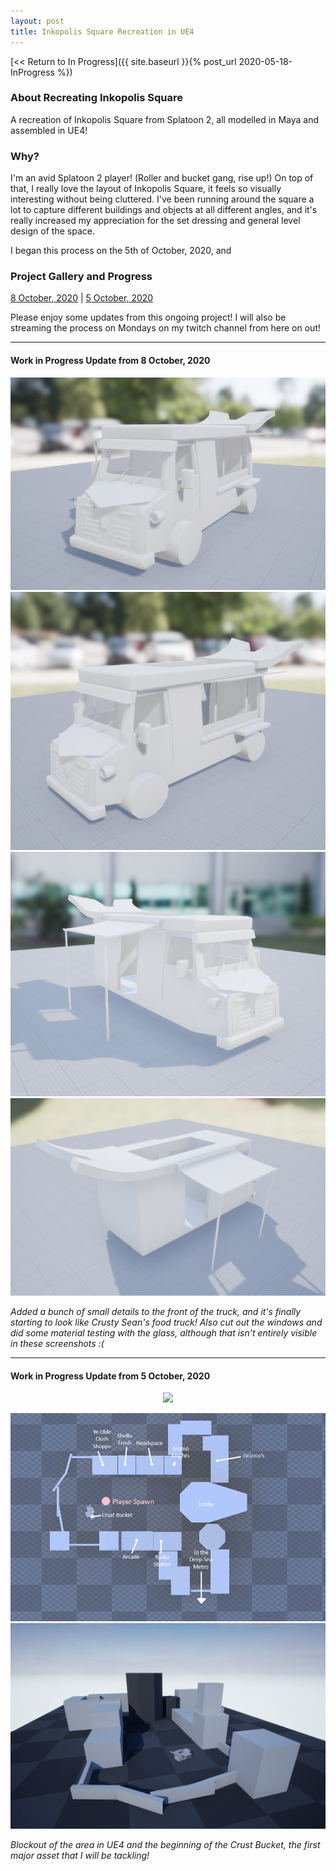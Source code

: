 ```yaml
---
layout: post
title: Inkopolis Square Recreation in UE4
---
```



[<< Return to In Progress]({{ site.baseurl }}{% post_url 2020-05-18-InProgress %})

### **About Recreating Inkopolis Square**
A recreation of Inkopolis Square from Splatoon 2, all modelled in Maya and assembled in UE4! 


### **Why?**
I'm an avid Splatoon 2 player! (Roller and bucket gang, rise up!) 
On top of that, I really love the layout of Inkopolis Square, it feels so visually interesting without being cluttered. I've been running around the square a lot to capture different buildings and objects at all different angles, and it's really increased my appreciation for the set dressing and general level design of the space.

I began this process on the 5th of October, 2020, and


### **Project Gallery and Progress**
[8 October, 2020](#work-in-progress-update-from-8-october-2020)	|	[5 October, 2020](#work-in-progress-update-from-5-october-2020)

Please enjoy some updates from this ongoing project! I will also be streaming the process on Mondays on my twitch channel from here on out! 

_______________________________________________________________________________________________________


#### Work in Progress Update from 8 October, 2020
![Crust Bucket WIP 2](/assets/artwork/MyGames/InkopolisSquareRecreation/CrustBucket_WIP2.jpg)
![Crust Bucket WIP 2](/assets/artwork/MyGames/InkopolisSquareRecreation/CrustBucket_WIP2.4.jpg)
![Crust Bucket WIP 2](/assets/artwork/MyGames/InkopolisSquareRecreation/CrustBucket_WIP2.3.jpg)
![Crust Bucket WIP 2](/assets/artwork/MyGames/InkopolisSquareRecreation/CrustBucket_WIP2.2.jpg)

_Added a bunch of small details to the front of the truck, and it's finally starting to look like Crusty Sean's food truck! Also cut out the windows and did some material testing with the glass, although that isn't entirely visible in these screenshots :(_

_______________________________________________________________________________________________________


#### Work in Progress Update from 5 October, 2020
<div align="center">
<img src="https://media.giphy.com/media/42M6xcwL8PIBO3EjQE/giphy.gif"> 
</div>

![Blockout Top View](/assets/artwork/MyGames/InkopolisSquareRecreation/InkopolisSquareRecreation_BlockoutTopView.jpg)
![Blockout](/assets/artwork/MyGames/InkopolisSquareRecreation/InkopolisSquareRecreation_BlackoutFromBackView.png)

_Blockout of the area in UE4 and the beginning of the Crust Bucket, the first major asset that I will be tackling!_